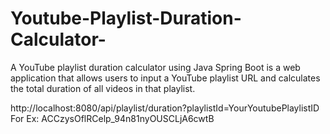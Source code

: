 # Youtube-Playlist-Duration-Calculator-
A YouTube playlist duration calculator using Java Spring Boot is a web application that allows users to input a YouTube playlist URL and calculates the total duration of all videos in that playlist.

http://localhost:8080/api/playlist/duration?playlistId=YourYoutubePlaylistID 
For Ex:  ACCzysOflRCelp_94n81nyOUSCLjA6cwtB
